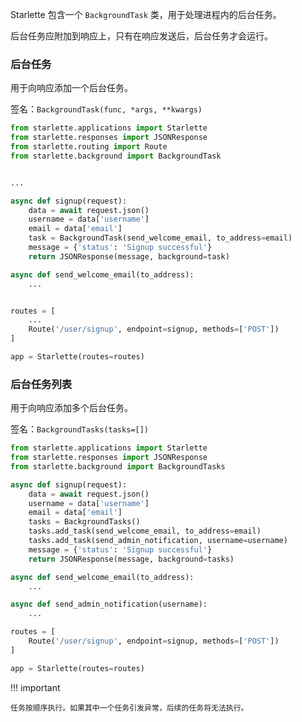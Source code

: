 Starlette 包含一个 `BackgroundTask` 类，用于处理进程内的后台任务。

后台任务应附加到响应上，只有在响应发送后，后台任务才会运行。

### 后台任务

用于向响应添加一个后台任务。

签名：`BackgroundTask(func, *args, **kwargs)`

```python
from starlette.applications import Starlette
from starlette.responses import JSONResponse
from starlette.routing import Route
from starlette.background import BackgroundTask


...

async def signup(request):
    data = await request.json()
    username = data['username']
    email = data['email']
    task = BackgroundTask(send_welcome_email, to_address=email)
    message = {'status': 'Signup successful'}
    return JSONResponse(message, background=task)

async def send_welcome_email(to_address):
    ...


routes = [
    ...
    Route('/user/signup', endpoint=signup, methods=['POST'])
]

app = Starlette(routes=routes)
```

### 后台任务列表

用于向响应添加多个后台任务。

签名：`BackgroundTasks(tasks=[])`

```python
from starlette.applications import Starlette
from starlette.responses import JSONResponse
from starlette.background import BackgroundTasks

async def signup(request):
    data = await request.json()
    username = data['username']
    email = data['email']
    tasks = BackgroundTasks()
    tasks.add_task(send_welcome_email, to_address=email)
    tasks.add_task(send_admin_notification, username=username)
    message = {'status': 'Signup successful'}
    return JSONResponse(message, background=tasks)

async def send_welcome_email(to_address):
    ...

async def send_admin_notification(username):
    ...

routes = [
    Route('/user/signup', endpoint=signup, methods=['POST'])
]

app = Starlette(routes=routes)
```

!!! important

    任务按顺序执行。如果其中一个任务引发异常，后续的任务将无法执行。
